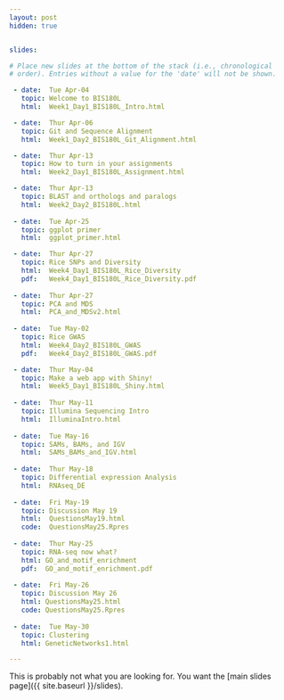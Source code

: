 ```yaml
---
layout: post
hidden: true


slides:

# Place new slides at the bottom of the stack (i.e., chronological
# order). Entries without a value for the 'date' will not be shown.

 - date:  Tue Apr-04
   topic: Welcome to BIS180L
   html:  Week1_Day1_BIS180L_Intro.html

 - date:  Thur Apr-06
   topic: Git and Sequence Alignment
   html:  Week1_Day2_BIS180L_Git_Alignment.html

 - date:  Thur Apr-13
   topic: How to turn in your assignments
   html:  Week2_Day1_BIS180L_Assignment.html

 - date:  Thur Apr-13
   topic: BLAST and orthologs and paralogs
   html:  Week2_Day2_BIS180L.html
   
 - date:  Tue Apr-25
   topic: ggplot primer
   html:  ggplot_primer.html

 - date:  Thur Apr-27
   topic: Rice SNPs and Diversity
   html:  Week4_Day1_BIS180L_Rice_Diversity
   pdf:   Week4_Day1_BIS180L_Rice_Diversity.pdf
   
 - date:  Thur Apr-27
   topic: PCA and MDS
   html:  PCA_and_MDSv2.html
   
 - date:  Tue May-02
   topic: Rice GWAS
   html:  Week4_Day2_BIS180L_GWAS
   pdf:   Week4_Day2_BIS180L_GWAS.pdf

 - date:  Thur May-04
   topic: Make a web app with Shiny!
   html:  Week5_Day1_BIS180L_Shiny.html
   
 - date:  Thur May-11
   topic: Illumina Sequencing Intro
   html:  IlluminaIntro.html
   
 - date:  Tue May-16
   topic: SAMs, BAMs, and IGV
   html:  SAMs_BAMs_and_IGV.html
   
 - date:  Thur May-18
   topic: Differential expression Analysis
   html:  RNAseq_DE
   
 - date:  Fri May-19
   topic: Discussion May 19
   html:  QuestionsMay19.html
   code:  QuestionsMay25.Rpres
   
 - date:  Thur May-25
   topic: RNA-seq now what?
   html: GO_and_motif_enrichment
   pdf:  GO_and_motif_enrichment.pdf
   
 - date:  Fri May-26
   topic: Discussion May 26
   html: QuestionsMay25.html
   code: QuestionsMay25.Rpres
   
 - date:  Tue May-30
   topic: Clustering
   html: GeneticNetworks1.html

---
```


This is probably not what you are looking for. You want the [main slides page]({{ site.baseurl }}/slides).
